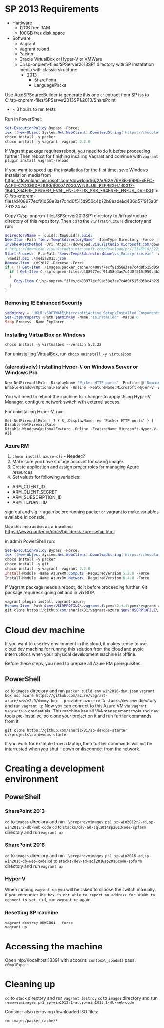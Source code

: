 # SP 2013 Requirements
* Hardware
  * 12GB free RAM
  * 100GB free disk space
* Software
  * Vagrant
  * Vagrant reload
  * Packer
  * Oracle VirtualBox or Hyper-V or VMWare
  * C:/sp-onprem-files/SPServer2013SP1 directory with SP installation media with classic structure:
    * 2013
      * SharePoint
      * LanguagePacks

Use AutoSPSourceBuilder to generate this one or extract from SP iso to C:/sp-onprem-files/SPServer2013SP1/2013/SharePoint

* ~ 3 hours to run tests

Run in PowerShell:
```PowerShell
Set-ExecutionPolicy Bypass -Force;
iex ((New-Object System.Net.WebClient).DownloadString('https://chocolatey.org/install.ps1'))
choco install -y packer
choco install -y vagrant -vagrant 2.2.0
```
If Vagrant package requires reboot, you need to do it before proceeding further
Then reboot for finishing insalling Vagrant and continue with `vagrant plugin install vagrant-reload`

If you want to speed up the installation for the first time, save Windows installation media from https://download.microsoft.com/download/6/2/A/62A76ABB-9990-4EFC-A4FE-C7D698DAEB96/9600.17050.WINBLUE_REFRESH.140317-1640_X64FRE_SERVER_EVAL_EN-US-IR3_SSS_X64FREE_EN-US_DV9.ISO to C:/sp-onprem-files/d408977ecf91d58e3ae7c4d0f515d950c4b22b8eadebd436d57f915a0f791224.iso

Copy C:/sp-onprem-files/SPServer2013SP1 directory to /infrastructure directory of this repository.
Then `cd` to the `/infrastructure` directory and run:
```PowerShell
$directoryName = [guid]::NewGuid().Guid;
New-Item -Path "$env:Temp\$directoryName" -ItemType Directory -Force | Out-Null
Invoke-RestMethod -Uri https://download.visualstudio.microsoft.com/download/pr/12221250/52257ee3e96d6e07313e41ad155b155a/vs_Enterprise.exe -OutFile "$env:Temp\$directoryName\vs_Enterprise.exe"
# https://download.visualstudio.microsoft.com/download/pr/11346816/52257ee3e96d6e07313e41ad155b155a/vs_Enterprise.exe was the old URL
Start-Process -FilePath "$env:Temp\$directoryName\vs_Enterprise.exe" -ArgumentList '--layout .\VS2017 --add Microsoft.VisualStudio.Workload.Office --includeRecommended --lang en-US --quiet' -Wait;
.\media.ps1 .\media2013.json
Remove-Item .\VS2017 -Recurse -Force
if ( !( Get-Item ./images/packer_cache/d408977ecf91d58e3ae7c4d0f515d950c4b22b8eadebd436d57f915a0f791224.iso -ErrorAction Ignore ) ) {
  if ( Get-Item C:/sp-onprem-files/d408977ecf91d58e3ae7c4d0f515d950c4b22b8eadebd436d57f915a0f791224.iso -ErrorAction Ignore )
  {
    Copy-Item C:/sp-onprem-files/d408977ecf91d58e3ae7c4d0f515d950c4b22b8eadebd436d57f915a0f791224.iso ./images/packer_cache
  }
}
```

### Removing IE Enhanced Security
```PowerShell
$adminKey = "HKLM:\SOFTWARE\Microsoft\Active Setup\Installed Components\{A509B1A7-37EF-4b3f-8CFC-4F3A74704073}"
Set-ItemProperty -Path $adminKey -Name "IsInstalled" -Value 0
Stop-Process -Name Explorer
```

### Installing VirtualBox on Windows

```
choco install -y virtualbox --version 5.2.22
```

For uninstalling VirtualBox, run `choco uninstall -y virtualbox`

### (alernatively) Installing Hyper-V on Windows Server or Windows Pro

```PowerShell
New-NetFirewallRule -DisplayName 'Packer HTTP ports' -Profile @('Domain', 'Private') -Direction Inbound -Action Allow -Protocol TCP -LocalPort 8000-9000 | Out-Null
Enable-WindowsOptionalFeature -Online -FeatureName:Microsoft-Hyper-V -All
```

You will need to reboot the machine for changes to apply
Using Hyper-V Manager, configure network switch with external access.

For uninstalling Hyper-V, run:

```
Get-NetFirewallRule | ? { $_.DisplayName -eq 'Packer HTTP ports' } | Disable-NetFirewallRule
Disable-WindowsOptionalFeature -Online -FeatureName Microsoft-Hyper-V-All
```

### Azure RM

1. `choco install azure-cli` - Needed?
2. Make sure you have storage account for saving images
3. Create application and assign proper roles for managing Azure resources
4. Set values for following variables:
* ARM_CLIENT_ID
* ARM_CLIENT_SECRET
* ARM_SUBSCRIPTION_ID
* ARM_TENANT_ID

sign out and sig in again before running packer or vagrant to make variables available in console.

Use this instruction as a baseline: https://www.packer.io/docs/builders/azure-setup.html

in admin PowerShell run:
``` PowerShell
Set-ExecutionPolicy Bypass -Force;
iex ((New-Object System.Net.WebClient).DownloadString('https://chocolatey.org/install.ps1'))
choco install -y packer
choco install -y git
choco install -y vagrant -vagrant 2.2.0
Install-Module -Name AzureRM.Compute -RequiredVersion 5.2.0 -Force
Install-Module -Name AzureRm.Network -RequiredVersion 6.4.0 -Force
```
If Vagrant package needs a reboot, do it before proceeding further.
Git package requires signing out and in via RDP.

```PowerShell
vagrant plugin install vagrant-azure;
Rename-Item -Path $env:USERPROFILE\.vagrant.d\gems\2.4.4\gems\vagrant-azure-2.0.0 -NewName "vagrant-azure-2.0.0 - Copy";
git clone https://github.com/shurick81/vagrant-azure $env:USERPROFILE\.vagrant.d\gems\2.4.4\gems\vagrant-azure-2.0.0;
```

# Cloud dev machine
If you want to use dev environment in the cloud, it makes sense to use cloud dev machine for running this solution from the cloud and avoid interruptions when your physical development machine is offline.

Before these steps, you need to prepare all Azure RM prerequisites.

## PowerShell

`cd` to `images` directory and run `packer build env-win2016-dev.json`
`vagrant box add azure https://github.com/azure/vagrant-azure/raw/v2.0/dummy.box --provider azure`
`cd` to `stacks/dev-env` directory and run `vagrant up`
Now you can connect to this Azure VM via `vagrant` `Vagrant365` credentials. This machine has all VM-management tools and dev tools pre-installed, so clone your project on it and run further commands from it.

```
git clone https://github.com/shurick81/sp-devops-starter c:\projects\sp-devops-starter
```
If you work for example from a laptop, then further commands will not be interrupted when you shut it down or disconnect from the network.

# Creating a development environment

## PowerShell

### SharePoint 2013

`cd` to `images` directory and run `.\preparevmimages.ps1 sp-win2012r2-ad,sp-win2012r2-db-web-code`
`cd` to `stacks/dev-ad-sql2014sp2013code-spfarm` directory and run `vagrant up`

### SharePoint 2016

`cd` to `images` directory and run `.\preparevmimages.ps1 sp-win2016-ad,sp-win2016-db-web-code`
`cd` to `stacks/dev-ad-sql2016sp2016code-spfarm` directory and run `vagrant up`

### Hyper-V

When running `vagrant up` you will be asked to choose the switch manually.
if you encounter `The box is not able to report an address for WinRM to connect to yet.` exit, run `vagrant up` again.

### Resetting SP machine

```
vagrant destroy DBWEB01 --force
vagrant up
```

# Accessing the machine
Open rdp://localhost:13391 with
account: `contoso\_spadm16`
pass: `c0mp1Expa~~`

# Cleaning up
`cd` to `stack` directory and run `vagrant destroy`
`cd` to `images` directory and run `removevmimages.ps1 sp-win2012r2-ad,sp-win2012r2-db-web-code`

Consider also removing downloaded ISO files:

`rm images/packer_cache/*`